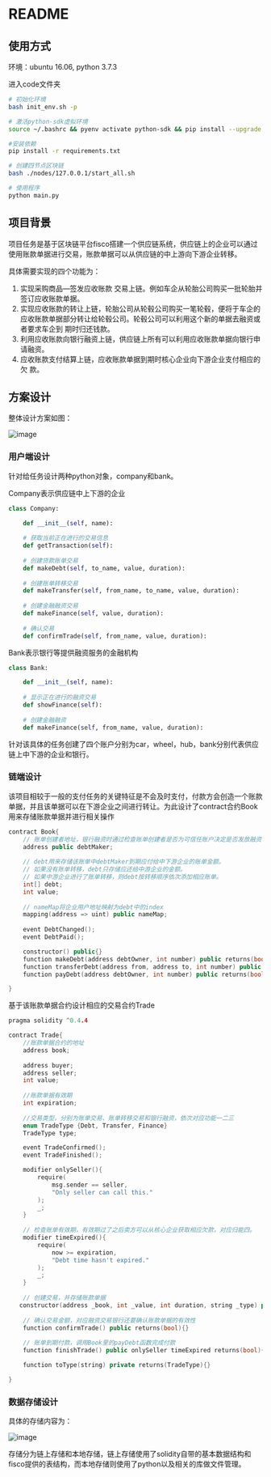 # README

## 使用方式

环境：ubuntu 16.06, python 3.7.3

进入code文件夹

```bash
# 初始化环境
bash init_env.sh -p

# 激活python-sdk虚拟环境
source ~/.bashrc && pyenv activate python-sdk && pip install --upgrade pip

#安装依赖
pip install -r requirements.txt

# 创建四节点区块链
bash ./nodes/127.0.0.1/start_all.sh

# 使用程序
python main.py
```



## 项目背景

项目任务是基于区块链平台fisco搭建一个供应链系统，供应链上的企业可以通过使用账款单据进行交易，账款单据可以从供应链的中上游向下游企业转移。

具体需要实现的四个功能为：

1. 实现采购商品—签发应收账款 交易上链。例如车企从轮胎公司购买一批轮胎并 签订应收账款单据。
2. 实现应收账款的转让上链，轮胎公司从轮毂公司购买一笔轮毂，便将于车企的
   应收账款单据部分转让给轮毂公司。轮毂公司可以利用这个新的单据去融资或者要求车企到 期时归还钱款。
3. 利用应收账款向银行融资上链，供应链上所有可以利用应收账款单据向银行申
   请融资。
4. 应收账款支付结算上链，应收账款单据到期时核心企业向下游企业支付相应的欠
   款。

## 方案设计

整体设计方案如图：

![image](https://github.com/RogerLrc/Blockchain/blob/master/report/structure.png)



### 用户端设计

针对给任务设计两种python对象，company和bank。

Company表示供应链中上下游的企业

```python
class Company:

    def __init__(self, name):
        
    # 获取当前正在进行的交易信息
    def getTransaction(self):
    
    # 创建贷款账单交易
    def makeDebt(self, to_name, value, duration):
	
    # 创建账单转移交易
    def makeTransfer(self, from_name, to_name, value, duration):
    
    # 创建金融融资交易
    def makeFinance(self, value, duration):
	
    # 确认交易
    def confirmTrade(self, from_name, value, duration):

```

Bank表示银行等提供融资服务的金融机构

```python
class Bank:

    def __init__(self, name):
       
    # 显示正在进行的融资交易
    def showFinance(self):
	
    # 创建金融融资
    def makeFinance(self, from_name, value, duration):
```

针对该具体的任务创建了四个账户分别为car，wheel，hub，bank分别代表供应链上中下游的企业和银行。

### 链端设计

该项目相较于一般的支付任务的关键特征是不会及时支付，付款方会创造一个账款单据，并且该单据可以在下游企业之间进行转让。为此设计了contract合约Book用来存储账款单据并进行相关操作

```c++
contract Book{
    // 账单创建者地址，银行融资时通过检查账单创建者是否为可信任账户决定是否发放融资
    address public debtMaker;
    
    // debt用来存储该账单中debtMaker到期应付给中下游企业的账单金额。
    // 如果没有账单转移，debt只存储应还给中游企业的金额。
    // 如果中游企业进行了账单转移，则debt按转移顺序依次添加相应账单。
    int[] debt;
    int value;
    
    // nameMap将企业用户地址映射为debt中的index
    mapping(address => uint) public nameMap;
    
    event DebtChanged();
    event DebtPaid();

    constructor() public{}
    function makeDebt(address debtOwner, int number) public returns(bool){}
    function transferDebt(address from, address to, int number) public returns(bool){}
    function payDebt(address debtOwner, int number) public returns(bool){}

}
```

基于该账款单据合约设计相应的交易合约Trade

```c++
pragma solidity ^0.4.4

contract Trade{
    //账款单据合约的地址
    address book;
   
    address buyer;
    address seller;
    int value;
    
    //账款单据有效期
    int expiration;
    
    //交易类型，分别为账单交易、账单转移交易和银行融资，依次对应功能一二三
    enum TradeType {Debt, Transfer, Finance}
    TradeType type;

    event TradeConfirmed();
    event TradeFinished();

    modifier onlySeller(){
        require(
            msg.sender == seller,
            "Only seller can call this."
        );
        _;
    }
	
    // 检查账单有效期，有效期过了之后卖方可以从核心企业获取相应欠款，对应归能四。
    modifier timeExpired(){
        require(
            now >= expiration,
            "Debt time hasn't expired."
        );
        _;
    }
	
    // 创建交易，并存储账款单据
   constructor(address _book, int _value, int duration, string _type) public{}
    
    // 确认交易金额，对应融资交易银行还要确认账款单据的有效性
    function confirmTrade() public returns(bool){}
    
    // 账单到期付款，调用Book里的payDebt函数完成付款
    function finishTrade() public onlySeller timeExpired returns(bool){}

    function toType(string) private returns(TradeType){}

}
```

### 数据存储设计

具体的存储内容为：

![image](https://github.com/RogerLrc/Blockchain/blob/master/report/storage.png)

存储分为链上存储和本地存储，链上存储使用了solidity自带的基本数据结构和fisco提供的表结构，而本地存储则使用了python以及相关的库做文件管理。

